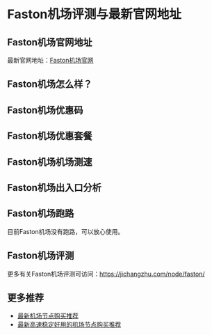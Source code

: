 # Faston机场评测与最新官网地址

## Faston机场官网地址
最新官网地址：[Faston机场官网](https://jd123.affxc.com/faston/)

## Faston机场怎么样？


## Faston机场优惠码


## Faston机场优惠套餐


## Faston机场机场测速


## Faston机场出入口分析


## Faston机场跑路
目前Faston机场没有跑路，可以放心使用。

## Faston机场评测
更多有关Faston机场评测可访问：https://jichangzhu.com/node/faston/

## 更多推荐
 - [最新机场节点购买推荐](https://github.com/jiedian123com)
 - [最新高速稳定好用的机场节点购买推荐](https://www.jiedian123.com/?utm_source=github&utm_medium=jiedian123com-details)
